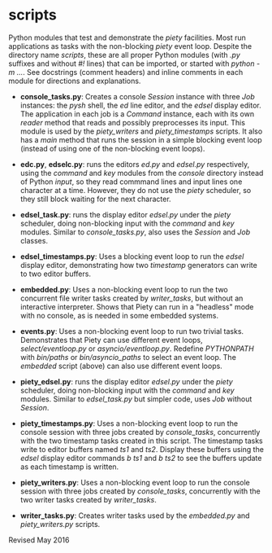 
scripts
=======

Python modules that test and demonstrate the *piety* facilities.  Most
run applications as tasks with the non-blocking *piety* event loop.
Despite the directory name *scripts*, these are all proper Python
modules (with *.py* suffixes and without *#!* lines) that can be
imported, or started with *python -m ...*.  See docstrings (comment
headers) and inline comments in each module for directions and
explanations.

- **console_tasks.py**: Creates a console *Session* instance with three
  *Job* instances: the *pysh* shell, the *ed* line editor, and the *edsel*
  display editor.  The application in each job is a *Command* instance,
  each with its own *reader* method that reads and possibly preprocesses its input. 
  This module is used by the *piety_writers* and *piety_timestamps* scripts.
  It also has a *main* method that
  runs the session in a simple blocking event loop (instead of using
  one of the non-blocking event loops).

- **edc.py**, **edselc.py**: runs the editors *ed.py* and *edsel.py* respectively, using
    the *command* and *key* modules from the *console* directory
    instead of Python *input*, so they read commmand
    lines and input lines one character at a time.  However, they do 
    not use the *piety* scheduler, so they still block waiting for the
    next character.

- **edsel_task.py**: runs the display editor *edsel.py* under the
    *piety* scheduler, doing non-blocking input with the *command* and
    *key* modules.  Similar to *console_tasks.py*, also uses the
    *Session* and *Job* classes.

- **edsel_timestamps.py**: Uses a blocking event loop to run the *edsel*
    display editor, demonstrating how two *timestamp* generators can 
    write to two editor buffers.

- **embedded.py**: Uses a non-blocking event loop to run the two concurrent file
   writer tasks created by *writer_tasks*, but without an interactive
   interpreter.  Shows that Piety can run in a "headless" mode with no
   console, as is needed in some embedded systems.

- **events.py**: Uses a non-blocking event loop to run two trivial tasks.  
  Demonstrates that Piety can use different event loops, 
  *select/eventloop.py* or *asyncio/eventloop.py*.  Redefine *PYTHONPATH*
  with *bin/paths* or *bin/asyncio_paths* to select an event loop.
  The *embedded* script (above) can also use different event loops.

- **piety_edsel.py**: runs the display editor *edsel.py* under the
    *piety* scheduler, doing non-blocking input with the *command* and
    *key* modules.  Similar to *edsel_task.py* but simpler code, 
    uses *Job* without *Session*.

- **piety_timestamps.py**: Uses a non-blocking event loop to run the
  console session with three jobs created by *console_tasks*,
  concurrently with the two timestamp tasks created in this script.
  The timestamp tasks write to editor buffers named *ts1* and *ts2*.
  Display these buffers using the *edsel* display editor commands *b ts1*
  and *b ts2* to see the buffers update as each timestamp is written.

- **piety_writers.py**: Uses a non-blocking event loop to run the console session with
  three jobs created by *console_tasks*, concurrently with the two
  writer tasks created by *writer_tasks*.

- **writer_tasks.py**: Creates writer tasks used by the *embedded.py* and
    *piety_writers.py* scripts.

Revised May 2016
